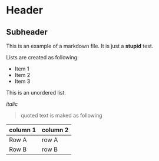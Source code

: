 Header
======

Subheader
---------

This is an example of a markdown file. It is just a **stupid** test.

Lists are created as following:

* Item 1
* Item 2
* Item 3

This is an unordered list.

*italic* 

> quoted text is maked as following

column 1 | column 2
-------- | ---------
Row A    |  row A
Row B    |  row B



